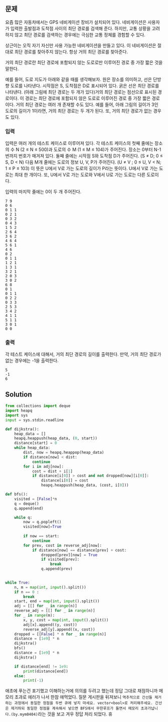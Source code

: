 ## 문제
요즘 많은 자동차에서는 GPS 네비게이션 장비가 설치되어 있다. 네비게이션은 사용자가 입력한 출발점과 도착점 사이의 최단 경로를 검색해 준다. 하지만, 교통 상황을 고려하지 않고 최단 경로를 검색하는 경우에는 극심한 교통 정체를 경험할 수 있다.

상근이는 오직 자기 자신만 사용 가능한 네비게이션을 만들고 있다. 이 네비게이션은 절대로 최단 경로를 찾아주지 않는다. 항상 거의 최단 경로를 찾아준다.

거의 최단 경로란 최단 경로에 포함되지 않는 도로로만 이루어진 경로 중 가장 짧은 것을 말한다. 

예를 들어, 도로 지도가 아래와 같을 때를 생각해보자. 원은 장소를 의미하고, 선은 단방향 도로를 나타낸다. 시작점은 S, 도착점은 D로 표시되어 있다. 굵은 선은 최단 경로를 나타낸다. (아래 그림에 최단 경로는 두 개가 있다)거의 최단 경로는 점선으로 표시된 경로이다. 이 경로는 최단 경로에 포함되지 않은 도로로 이루어진 경로 중 가장 짧은 경로이다. 거의 최단 경로는 여러 개 존재할 수도 있다. 예를 들어, 아래 그림의 길이가 3인 도로의 길이가 1이라면, 거의 최단 경로는 두 개가 된다. 또, 거의 최단 경로가 없는 경우도 있다.

### 입력
입력은 여러 개의 테스트 케이스로 이루어져 있다. 각 테스트 케이스의 첫째 줄에는 장소의 수 N (2 ≤ N ≤ 500)과 도로의 수 M (1 ≤ M ≤ 104)가 주어진다. 장소는 0부터 N-1번까지 번호가 매겨져 있다. 둘째 줄에는 시작점 S와 도착점 D가 주어진다. (S ≠ D; 0 ≤ S, D < N) 다음 M개 줄에는 도로의 정보 U, V, P가 주어진다. (U ≠ V ; 0 ≤ U, V < N; 1 ≤ P ≤ 103) 이 뜻은 U에서 V로 가는 도로의 길이가 P라는 뜻이다. U에서 V로 가는 도로는 최대 한 개이다. 또, U에서 V로 가는 도로와 V에서 U로 가는 도로는 다른 도로이다. 

입력의 마지막 줄에는 0이 두 개 주어진다.
```
7 9
0 6
0 1 1
0 2 1
0 3 2
0 4 3
1 5 2
2 6 4
3 6 2
4 6 4
5 6 1
4 6
0 2
0 1 1
1 2 1
1 3 1
3 2 1
2 0 3
3 0 2
6 8
0 1
0 1 1
0 2 2
0 3 3
2 5 3
3 4 2
4 1 1
5 1 1
3 0 1
0 0
```
### 출력
각 테스트 케이스에 대해서, 거의 최단 경로의 길이를 출력한다. 만약, 거의 최단 경로가 없는 경우에는 -1을 출력한다.
```
5
-1
6
```
## Solution

```python
from collections import deque
import heapq
import sys
input = sys.stdin.readline

def dijkstra():
    heap_data = []
    heapq.heappush(heap_data, (0, start))
    distance[start] = 0
    while heap_data:
        dist, now = heapq.heappop(heap_data)
        if distance[now] < dist:
            continue
        for i in adj[now]:
            cost = dist + i[1]
            if distance[i[0]] > cost and not dropped[now][i[0]]:
                distance[i[0]] = cost
                heapq.heappush(heap_data, (cost, i[0])) 

def bfs():
    visited = [False]*n
    q = deque()
    q.append(end)

    while q:
        now = q.popleft()
        visited[now]=True
        
        if now == start:
            continue
        for prev, cost in reverse_adj[now]:
            if distance[now] == distance[prev] + cost:
                dropped[prev][now] = True
                if visited[prev]:
                    break
                q.append(prev)
    

while True:
    n, m = map(int, input().split())
    if n == 0 :
        break
    start, end = map(int, input().split())
    adj = [[] for _ in range(n)]
    reverse_adj = [[] for _ in range(n)]
    for _ in range(m):
        x, y, cost = map(int, input().split())
        adj[x].append((y, cost))
        reverse_adj[y].append((x, cost))
    dropped = [[False] * n for _ in range(n)]
    distance = [1e9] * n
    dijkstra()
    bfs()
    distance = [1e9] * n
    dijkstra()

    if distance[end] != 1e9:
        print(distance[end])
    else:
        print(-1)
```
애초에 푸는건 포기했고 이해하는거에 의의를 두려고 했는데 정답 그대로 채점하니까 메모리 초과로 에러가 나서 한참 애먹었다. 질문 게시판을 뒤져보니 `역추적으로 간선들 제거하는 과정에서 동일한 정점을 두번 큐에 넣지 마세요. vector<bool>로 처리해주세요. 간선은 제거하되 동일한 정점을 계속해서 넣으면 BFS에서 무한루프가 돌면서 메모리 초과가납니다.(by.mym0404)`라는 것을 보고 겨우 정답 처리 되었다. 휴